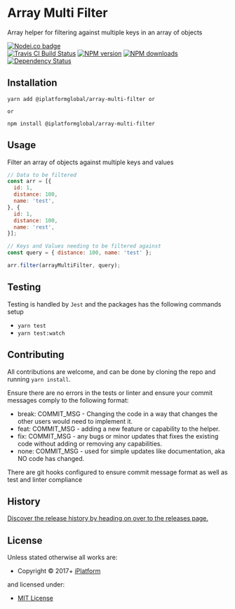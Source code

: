 <!-- TITLE/ -->

<h1>Array Multi Filter</h1>

<!-- /TITLE -->


<!-- DESCRIPTION/ -->

Array helper for filtering against multiple keys in an array of objects

<!-- /DESCRIPTION -->


<!-- BADGES/ -->

<span class="badge-nodeico"><a href="https://www.npmjs.com/package/@iplatformglobal/array-multi-filter" title="Nodei.co badge"><img src="https://nodei.co/npm/@iplatformglobal/array-multi-filter.png" alt="Nodei.co badge" /></a></span>
<br class="badge-separator" />
<span class="badge-travisci"><a href="http://travis-ci.org/iPlatformGlobal/array-multi-filter" title="Check this project's build status on TravisCI"><img src="https://img.shields.io/travis/iPlatformGlobal/array-multi-filter/master.svg" alt="Travis CI Build Status" /></a></span>
<span class="badge-npmversion"><a href="https://npmjs.org/package/@iplatformglobal/array-multi-filter" title="View this project on NPM"><img src="https://img.shields.io/npm/v/@iplatformglobal/array-multi-filter.svg" alt="NPM version" /></a></span>
<span class="badge-npmdownloads"><a href="https://npmjs.org/package/@iplatformglobal/array-multi-filter" title="View this project on NPM"><img src="https://img.shields.io/npm/dm/@iplatformglobal/array-multi-filter.svg" alt="NPM downloads" /></a></span>
<span class="badge-daviddm"><a href="https://david-dm.org/iPlatformGlobal/array-multi-filter" title="View the status of this project's dependencies on DavidDM"><img src="https://img.shields.io/david/iPlatformGlobal/array-multi-filter.svg" alt="Dependency Status" /></a></span>

<!-- /BADGES -->


## Installation
```
yarn add @iplatformglobal/array-multi-filter or

or

npm install @iplatformglobal/array-multi-filter
```

## Usage

Filter an array of objects against multiple keys and values

```javascript
// Data to be filtered
const arr = [{
  id: 1,
  distance: 100,
  name: 'test',
}, {
  id: 1,
  distance: 100,
  name: 'rest',
}];

// Keys and Values needing to be filtered against
const query = { distance: 100, name: 'test' };

arr.filter(arrayMultiFilter, query);

```
## Testing

Testing is handled by `Jest` and the packages has the following commands setup

* `yarn test`
* `yarn test:watch`

## Contributing

All contributions are welcome, and can be done by cloning the repo and running `yarn install`.

Ensure there are no errors in the tests or linter and ensure your commit messages comply to the following format:

* break: COMMIT_MSG - Changing the code in a way that changes the other users would need to implement it.
* feat: COMMIT_MSG - adding a new feature or capability to the helper.
* fix: COMMIT_MSG - any bugs or minor updates that fixes the existing code without adding or removing any capabilities.
* none: COMMIT_MSG - used for simple updates like documentation, aka NO code has changed.

There are git hooks configured to ensure commit message format as well as test and linter compliance


<!-- HISTORY/ -->

<h2>History</h2>

<a href="https://github.com/iPlatformGlobal/array-multi-filter/releases">Discover the release history by heading on over to the releases page.</a>

<!-- /HISTORY -->


<!-- LICENSE/ -->

<h2>License</h2>

Unless stated otherwise all works are:

<ul><li>Copyright &copy; 2017+ <a href="http://www.iplatform.com">iPlatform</a></li></ul>

and licensed under:

<ul><li><a href="http://spdx.org/licenses/MIT.html">MIT License</a></li></ul>

<!-- /LICENSE -->
